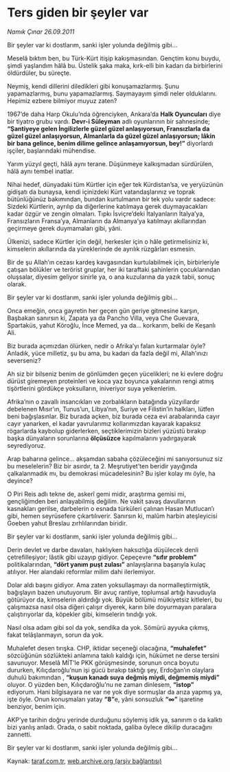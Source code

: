# Ters giden bir şeyler var

*Namık Çınar 26.09.2011*

<div class="yazi"><p>Bir şeyler var ki dostlarım, sanki işler yolunda değilmiş gibi...</p>
<p>Meselâ bıktım ben, bu Türk-Kürt itişip kakışmasından. Gençtim konu buydu, şimdi yaşlandım hâlâ bu. Üstelik şaka maka, kırk-elli bin kadarı da birbirlerini öldürdüler, bu süreçte.</p>
<p>Neymiş, kendi dillerini diledikleri gibi konuşamazlarmış. Şunu yapamazlarmış, bunu yapamazlarmış. Saymayayım şimdi neler olduklarını. Hepimiz ezbere bilmiyor muyuz zaten?</p>
<p>1967’de daha Harp Okulu’nda öğrenciyken, Ankara’da <b>Halk Oyuncuları</b> diye bir tiyatro grubu vardı. <b>Devr-i Süleyman</b> adlı oyunlarının bir sahnesinde; <b>“Şantiyeye gelen İngilizlerle güzel güzel anlaşıyorsun, Fransızlarla da güzel güzel anlaşıyorsun, Almanlarla da güzel güzel anlaşıyorsun; lâkin bir bana gelince, benim dilime gelince anlaşamıyorsun, bey!”</b> diyorlardı işçiler, başlarındaki mühendise.</p>
<p>Yarım yüzyıl geçti, hâlâ aynı terane. Düşünmeye kalkışmadan sürdürülen, hâlâ aynı tembel inatlar.</p>
<p>Nihai hedef, dünyadaki tüm Kürtler için eğer tek Kürdistan’sa, ve yeryüzünün gidişatı da bunaysa, kendi içinizdeki Kürt vatandaşlarınız ve toprak bütünlüğünüz bakımından, bundan kurtulmanın bir tek yolu vardır sadece: Sizdeki Kürtlerin, ayrılıp da diğerlerine katılmaya gerek duymayacakları kadar özgür ve zengin olmaları. Tıpkı İsviçre’deki İtalyanların İtalya’ya, Fransızların Fransa’ya, Almanların da Almanya’ya katılmayı akıllarından geçirmeye gerek duymamaları gibi, yâni.</p>
<p>Ülkenizi, sadece Kürtler için değil, herkesler için o hâle getirmelisiniz ki, kimselerin akıllarında da yüreklerinde de ayrılık rüzgârları esmesin.</p>
<p>Bir de şu Allah’ın cezası kardeş kavgasından kurtulabilmek için, birbirleriyle çatışan bölükler ve terörist gruplar, her iki taraftaki şahinlerin çocuklarından oluşsalar, diyesim geliyor sinirle ya, o ana kuzularına da yazık tabii, sonuç olarak.</p>
<p>Bir şeyler var ki dostlarım, sanki işler yolunda değilmiş gibi...</p>
<p>Onca emeğin, onca gayretin her geçen gün geriye gitmesine karşın, Başbakan sanırsın ki, Zapata ya da Pancho Villa, veya Che Guevara, Spartaküs, yahut Köroğlu, İnce Memed, ya da... korkarım, belki de Keşanlı Ali.</p>
<p>Biz burada açımızdan ölürken, nedir o Afrika’yı falan kurtarmalar öyle? Anladık, yüce milletiz, şu bu ama, bu kadarı da fazla değil mi, Allah’ınızı severseniz?</p>
<p>Ah siz bir bilseniz benim de gönlümden geçen yücelikleri; ne ki evlere doğru dürüst giremeyen proteinleri ve koca yaz boyunca yakalarının rengi atmış tişörtlerini gördükçe yoksulların, iniveriyor suya yelkenlerim.</p>
<p>Afrika’nın o zavallı insancıkları ve zorbalıkların batağında yüzyıllardır debelenen Mısır’ın, Tunus’un, Libya’nın, Suriye ve Filistin’in halkları, lütfen beni bağışlasınlar. Biz burada açken, biz burada ceza evi arabalarında cayır cayır yanarken, el kadar yavrularımız kollarımızdan kayarak kapaksız rögarlarda kaybolup giderlerken, seçtiklerimizin bizleri yüzüstü bırakıp başka dünyaların sorunlarına <b>ölçüsüzce</b> kapılmalarını yadırgayarak seyrediyoruz.</p>
<p>Arap baharına gelince... akşamdan sabaha çözüleceğini mi sanıyorsunuz siz bu meselelerin? Biz bir asırdır, ta 2. Meşrutiyet’ten beridir yayığında çalkalanmadık mı, bu demokrasi mücadelesinin? Bu işler kolay mı öyle, ha deyince?</p>
<p>O Piri Reis adlı tekne de, askerî gemi midir, araştırma gemisi mi, gençliğimden beri anlayabilmiş değilim. Ne vakit savaş davullarının kasnakları gerilse, darbelerin o esnada türküleri çalınan Hasan Mutlucan’ı gibi, hemen seyrüsefere çıkartılıverir. Sanırsın ki, malûm harbin ateşleyicisi Goeben yahut Breslau zırhlılarından biridir.</p>
<p>Bir şeyler var ki dostlarım, sanki işler yolunda değilmiş gibi...</p>
<p>Derin devlet ve darbe davaları, haklıyken haksızlığa düşülecek denli çetrefilleşiyor; lâstik gibi uzayıp gidiyor. Çepeçevre <b>“sıfır</b> <b>problem”</b> politikalarından, <b>“dört yanım puşt zulası”</b> anlayışlarına başarıyla kulaç atılıyor. Her alandaki reformlar milim dahi ilerlemiyor.</p>
<p>Dolar aldı başını gidiyor. Ama zaten yoksullaşmayı da normalleştirmiştik, bağışlayın bazen unutuyorum. Bir avuç rantiye, toplumsal artığı havuduyla götürüyor da, kimselerin aldırdığı yok. Büyük bölümü mülkiyetsiz kitleleri, bu çalışmazsa nasıl olsa diğeri çalışır diyerek, karın bile doyurmayan paralara çalıştırıyorlar da, köpekler gibi, kimselerin tındığı yok.</p>
<p>Nasıl olsa adam gibi sol da yok, sendika da yok. Sömürü ayyuka çıkmış, fakat telâşlanmayın, sorun da yok.</p>
<p>Muhalefet desen tırışka. CHP, iktidar seçeneği olacağına, <b>“muhalefet”</b> sözcüğünün sözlükteki anlamına takılı kaldığı için, hükümet ne derse tersini savunuyor. Meselâ MİT’le PKK görüşmesinde, sorunun onca boyutu dururken, Kılıçdaroğlu’nun işi gücü bırakıp taktığı şey, Erdoğan’ın olaylara duhulü bakımından , <b>“kuşun kanadı suya</b> <b>değmiş miydi, değmemiş miydi” </b>oluyor. O yüzden ben, Kılıçdaroğlu’nu ne zaman dinlesem, <b>“istop”</b> ediyorum. Hani bilgisayara ne var ne yok diye sormuşlar da arıza yapmış ya, işte öyle. Onun konuşmaları yatay <b>“8”</b>e, yâni sonsuzluk <b>“∞”</b> işaretine benziyor, benim için.</p>
<p>AKP’ye tarihin doğru yerinde durduğunu söylemiş idik ya, sanırım o da kalktı bizi yanlış anladı. Orada, o sabit noktada, galiba öylece dikilip duracağını zannetti.</p>
<p>Bir şeyler var ki dostlarım, sanki işler yolunda değilmiş gibi...</p>
</div>

Kaynak: [taraf.com.tr](http://www.taraf.com.tr/namik-cinar/makale-ters-giden-bir-seyler-var.htm), [web.archive.org (arşiv bağlantısı)](http://web.archive.org/web/20130624000322/http://www.taraf.com.tr/namik-cinar/makale-ters-giden-bir-seyler-var.htm)
